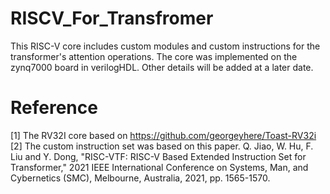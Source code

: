 # RISCV_For_Transfromer
This RISC-V core includes custom modules and custom instructions for the transformer's attention operations.
The core was implemented on the zynq7000 board in verilogHDL.
Other details will be added at a later date.

# Reference
[1] The RV32I core based on https://github.com/georgeyhere/Toast-RV32i
[2] The custom instruction set was based on this paper.
Q. Jiao, W. Hu, F. Liu and Y. Dong, "RISC-VTF: RISC-V Based Extended Instruction Set for Transformer," 2021 IEEE International Conference on Systems, Man, and Cybernetics (SMC), Melbourne, Australia, 2021, pp. 1565-1570.
